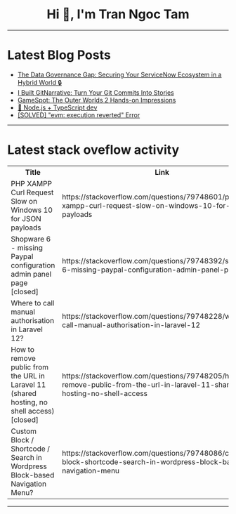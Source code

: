 <h1 align="center">Hi 👋, I'm Tran Ngoc Tam</h1>

---

# Latest Blog Posts 
<!-- BLOG-POST-LIST:START -->
- [The Data Governance Gap: Securing Your ServiceNow Ecosystem in a Hybrid World 🔒](https://dev.to/sip_mjb/the-data-governance-gap-securing-your-servicenow-ecosystem-in-a-hybrid-world-3i9f)
- [I Built GitNarrative: Turn Your Git Commits Into Stories](https://dev.to/grudged/i-built-gitnarrative-turn-your-git-commits-into-stories-ka0)
- [GameSpot: The Outer Worlds 2 Hands-on Impressions](https://dev.to/gg_news/gamespot-the-outer-worlds-2-hands-on-impressions-2c18)
- [🚀 Node.js + TypeScript dev](https://dev.to/dcdeploy/nodejs-typescript-dev-44m6)
- [[SOLVED] &quot;evm: execution reverted&quot; Error](https://dev.to/metana/solved-evm-execution-reverted-error-d2)
<!-- BLOG-POST-LIST:END -->

---

# Latest stack oveflow activity
<table>
  <tr><th>Title</th><th>Link</th></tr>
  <!-- STACKOVERFLOW:START --><tr><td>PHP XAMPP Curl Request Slow on Windows 10 for JSON payloads</td><td>https://stackoverflow.com/questions/79748601/php-xampp-curl-request-slow-on-windows-10-for-json-payloads</td></tr><tr><td>Shopware 6 - missing Paypal configuration admin panel page [closed]</td><td>https://stackoverflow.com/questions/79748392/shopware-6-missing-paypal-configuration-admin-panel-page</td></tr><tr><td>Where to call manual authorisation in Laravel 12?</td><td>https://stackoverflow.com/questions/79748228/where-to-call-manual-authorisation-in-laravel-12</td></tr><tr><td>How to remove public from the URL in Laravel 11 &lpar;shared hosting, no shell access&rpar; [closed]</td><td>https://stackoverflow.com/questions/79748205/how-to-remove-public-from-the-url-in-laravel-11-shared-hosting-no-shell-access</td></tr><tr><td>Custom Block / Shortcode / Search in Wordpress Block-based Navigation Menu?</td><td>https://stackoverflow.com/questions/79748086/custom-block-shortcode-search-in-wordpress-block-based-navigation-menu</td></tr><!-- STACKOVERFLOW:END -->
</table>

---


